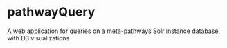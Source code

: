 # pathwayQuery
  A web application for queries on a meta-pathways Solr instance database, with D3 visualizations
